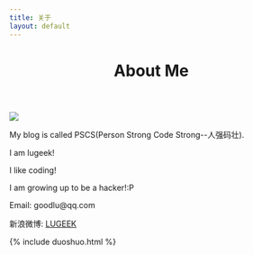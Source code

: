 ```yaml
---
title: 关于
layout: default
---
```


<div class="article">
    <div class="article-inner">
          <header class="article-header">
            <h1>
               About Me
            </h1>
          </header>
          <div class="article-entry">
                <img src="{{ site.url }}/images/about.gif"/>
                <p>My blog is called PSCS(Person Strong Code Strong--人强码壮).
                <p>I am lugeek!</p>
                <p>I like coding!</p>
                <p>I am growing up to be a hacker!:P</p>
                <p>Email: goodlu@qq.com</p>
                <p>新浪微博: <a href="http://weibo.com/yumor">LUGEEK</a></p>
          </div>
    </div>
    <div class="article-inner article-comment">
        {% include duoshuo.html %}
    </div>
</div>
